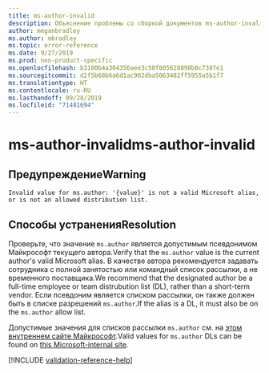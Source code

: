 ```yaml
---
title: ms-author-invalid
description: Объяснение проблемы со сборкой документов ms-author-invalid и способа ее устранения
author: meganbradley
ms.author: mbradley
ms.topic: error-reference
ms.date: 9/27/2019
ms.prod: non-product-specific
ms.openlocfilehash: b3100b4a304356aee3c50f805628890b8c738fe1
ms.sourcegitcommit: d2f5b68b6a6d1ac902dba5063482ff5955a5b1f7
ms.translationtype: HT
ms.contentlocale: ru-RU
ms.lasthandoff: 09/28/2019
ms.locfileid: "71481694"
---
```

# <a name="ms-author-invalid"></a><span data-ttu-id="d155b-103">ms-author-invalid</span><span class="sxs-lookup"><span data-stu-id="d155b-103">ms-author-invalid</span></span>

## <a name="warning"></a><span data-ttu-id="d155b-104">Предупреждение</span><span class="sxs-lookup"><span data-stu-id="d155b-104">Warning</span></span>

`Invalid value for ms.author: '{value}' is not a valid Microsoft alias, or is not an allowed distribution list.`

## <a name="resolution"></a><span data-ttu-id="d155b-105">Способы устранения</span><span class="sxs-lookup"><span data-stu-id="d155b-105">Resolution</span></span>

<span data-ttu-id="d155b-106">Проверьте, что значение `ms.author` является допустимым псевдонимом Майкрософт текущего автора.</span><span class="sxs-lookup"><span data-stu-id="d155b-106">Verify that the `ms.author` value is the current author's valid Microsoft alias.</span></span> <span data-ttu-id="d155b-107">В качестве автора рекомендуется задавать сотрудника с полной занятостью или командный список рассылки, а не временного поставщика.</span><span class="sxs-lookup"><span data-stu-id="d155b-107">We recommend that the designated author be a full-time employee or team distrubution list (DL), rather than a short-term vendor.</span></span> <span data-ttu-id="d155b-108">Если псевдоним является списком рассылки, он также должен быть в списке разрешений `ms.author`.</span><span class="sxs-lookup"><span data-stu-id="d155b-108">If the alias is a DL, it must also be on the `ms.author` allow list.</span></span>

<span data-ttu-id="d155b-109">Допустимые значения для списков рассылки `ms.author` см. на [этом внутреннем сайте Майкрософт](https://docsmetadatatool.azurewebsites.net/allowlists).</span><span class="sxs-lookup"><span data-stu-id="d155b-109">Valid values for `ms.author` DLs can be found on [this Microsoft-internal site](https://docsmetadatatool.azurewebsites.net/allowlists).</span></span>

<!--make sure to add this file to your includes folder and verify the path-->
[!INCLUDE [validation-reference-help](includes/validation-reference-help.md)]
